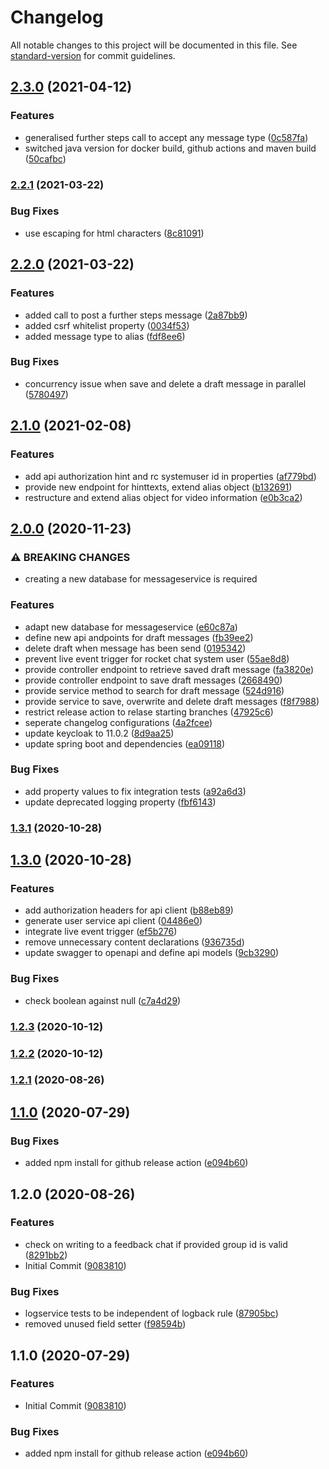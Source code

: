 # Changelog

All notable changes to this project will be documented in this file. See [standard-version](https://github.com/conventional-changelog/standard-version) for commit guidelines.

## [2.3.0](https://github.com/CaritasDeutschland/caritas-onlineBeratung-messageService/compare/v2.2.1...v2.3.0) (2021-04-12)


### Features

* generalised further steps call to accept any message type ([0c587fa](https://github.com/CaritasDeutschland/caritas-onlineBeratung-messageService/commit/0c587faa61e377c14f2dbbe7c0a0238883ac427f))
* switched java version for docker build, github actions and maven build ([50cafbc](https://github.com/CaritasDeutschland/caritas-onlineBeratung-messageService/commit/50cafbca0b05730a9ef406e92c08288f6274d2b9))

### [2.2.1](https://github.com/CaritasDeutschland/caritas-onlineBeratung-messageService/compare/v2.2.0...v2.2.1) (2021-03-22)


### Bug Fixes

* use escaping for html characters ([8c81091](https://github.com/CaritasDeutschland/caritas-onlineBeratung-messageService/commit/8c810915510af666a9de9482803dbf86ea7475f7))

## [2.2.0](https://github.com/CaritasDeutschland/caritas-onlineBeratung-messageService/compare/v2.1.0...v2.2.0) (2021-03-22)


### Features

* added call to post a further steps message ([2a87bb9](https://github.com/CaritasDeutschland/caritas-onlineBeratung-messageService/commit/2a87bb97d12916642f4125e926cdd7a69b6926e0))
* added csrf whitelist property ([0034f53](https://github.com/CaritasDeutschland/caritas-onlineBeratung-messageService/commit/0034f53c27dc70d85f8112a797781c2b6b0341a9))
* added message type to alias ([fdf8ee6](https://github.com/CaritasDeutschland/caritas-onlineBeratung-messageService/commit/fdf8ee6892791ee5e7d55a5f4abaf5df416bda34))


### Bug Fixes

* concurrency issue when save and delete a draft message in parallel ([5780497](https://github.com/CaritasDeutschland/caritas-onlineBeratung-messageService/commit/57804978bdc0e460bc7354fa0c403fa739278e64))

## [2.1.0](https://github.com/CaritasDeutschland/caritas-onlineBeratung-messageService/compare/v2.0.0...v2.1.0) (2021-02-08)


### Features

* add api authorization hint and rc systemuser id in properties ([af779bd](https://github.com/CaritasDeutschland/caritas-onlineBeratung-messageService/commit/af779bd504a52b213b7bf8dbfa1408d4265cdecd))
* provide new endpoint for hinttexts, extend alias object ([b132691](https://github.com/CaritasDeutschland/caritas-onlineBeratung-messageService/commit/b1326911157279f92bbcdbf39021afb9962ae068))
* restructure and extend alias object for video information ([e0b3ca2](https://github.com/CaritasDeutschland/caritas-onlineBeratung-messageService/commit/e0b3ca2125fb83216161a6c75d544f7d7cdd83c8))

## [2.0.0](https://github.com/CaritasDeutschland/caritas-onlineBeratung-messageService/compare/v1.3.1...v2.0.0) (2020-11-23)


### ⚠ BREAKING CHANGES

* creating a new database for messageservice is required

### Features

* adapt new database for messageservice ([e60c87a](https://github.com/CaritasDeutschland/caritas-onlineBeratung-messageService/commit/e60c87af3607a61f92b673cea2646f2f827ee21e))
* define new api andpoints for draft messages ([fb39ee2](https://github.com/CaritasDeutschland/caritas-onlineBeratung-messageService/commit/fb39ee2cc664dfdd79f7269b3fab1bbc657319ca))
* delete draft when message has been send ([0195342](https://github.com/CaritasDeutschland/caritas-onlineBeratung-messageService/commit/01953428eed44088be61d40b34667d01bbbd228f))
* prevent live event trigger for rocket chat system user ([55ae8d8](https://github.com/CaritasDeutschland/caritas-onlineBeratung-messageService/commit/55ae8d87fddd96613ad5f21c3810cd8f525e3000))
* provide controller endpoint to retrieve saved draft message ([fa3820e](https://github.com/CaritasDeutschland/caritas-onlineBeratung-messageService/commit/fa3820ee39822fedde35def34084566700109d3e))
* provide controller endpoint to save draft messages ([2668490](https://github.com/CaritasDeutschland/caritas-onlineBeratung-messageService/commit/266849009490b35d2580455ab0da84e132c23dab))
* provide service method to search for draft message ([524d916](https://github.com/CaritasDeutschland/caritas-onlineBeratung-messageService/commit/524d9161e00428aa40b839c043d8fb12944c7bb6))
* provide service to save, overwrite and delete draft messages ([f8f7988](https://github.com/CaritasDeutschland/caritas-onlineBeratung-messageService/commit/f8f79887d38fe7239bbd52a5fb2c9c906de3e433))
* restrict release action to relase starting branches ([47925c6](https://github.com/CaritasDeutschland/caritas-onlineBeratung-messageService/commit/47925c6bfe75897e19c0026001fb155826d93308))
* seperate changelog configurations ([4a2fcee](https://github.com/CaritasDeutschland/caritas-onlineBeratung-messageService/commit/4a2fcee56d60b354a431f0e4acd9a742b98e5474))
* update keycloak to 11.0.2 ([8d9aa25](https://github.com/CaritasDeutschland/caritas-onlineBeratung-messageService/commit/8d9aa257768c9fd11dbd4fcb605b299c5ade2768))
* update spring boot and dependencies ([ea09118](https://github.com/CaritasDeutschland/caritas-onlineBeratung-messageService/commit/ea09118bbdd8624c20775b079339904a90e9096e))


### Bug Fixes

* add property values to fix integration tests ([a92a6d3](https://github.com/CaritasDeutschland/caritas-onlineBeratung-messageService/commit/a92a6d32ac6ad5f6ef1b468f47cb320246f45f04))
* update deprecated logging property ([fbf6143](https://github.com/CaritasDeutschland/caritas-onlineBeratung-messageService/commit/fbf614388b342ee4932c87b7de22507734c853b8))

### [1.3.1](https://github.com/CaritasDeutschland/caritas-onlineBeratung-messageService/compare/v1.3.0...v1.3.1) (2020-10-28)

## [1.3.0](https://github.com/CaritasDeutschland/caritas-onlineBeratung-messageService/compare/v1.2.3...v1.3.0) (2020-10-28)


### Features

* add authorization headers for api client ([b88eb89](https://github.com/CaritasDeutschland/caritas-onlineBeratung-messageService/commit/b88eb896aaeb1546e410e3852a9706f370177f2c))
* generate user service api client ([04486e0](https://github.com/CaritasDeutschland/caritas-onlineBeratung-messageService/commit/04486e0d586825d05c337c8645e5ca0eb0d427dd))
* integrate live event trigger ([ef5b276](https://github.com/CaritasDeutschland/caritas-onlineBeratung-messageService/commit/ef5b276ff2ebf968baf539f63b970ba91e4c78b6))
* remove unnecessary content declarations ([936735d](https://github.com/CaritasDeutschland/caritas-onlineBeratung-messageService/commit/936735d4a8d43cba47b2ab8e6470b6bbc7f82a63))
* update swagger to openapi and define api models ([9cb3290](https://github.com/CaritasDeutschland/caritas-onlineBeratung-messageService/commit/9cb3290e6b9d11b401b1219aabeae1ee96fc5f38))


### Bug Fixes

* check boolean against null ([c7a4d29](https://github.com/CaritasDeutschland/caritas-onlineBeratung-messageService/commit/c7a4d29e445ab571722f93256bc2846a37139987))

### [1.2.3](https://github.com/CaritasDeutschland/caritas-onlineBeratung-messageService/compare/v1.2.2...v1.2.3) (2020-10-12)

### [1.2.2](https://github.com/CaritasDeutschland/caritas-onlineBeratung-messageService/compare/v1.2.1...v1.2.2) (2020-10-12)

### [1.2.1](https://github.com/CaritasDeutschland/caritas-onlineBeratung-messageService/compare/v1.2.0...v1.2.1) (2020-08-26)

## [1.1.0](https://github.com/CaritasDeutschland/caritas-onlineBeratung-messageService/compare/e094b600cc4512e2f107094be174f5fa84cbf581...v1.1.0) (2020-07-29)


### Bug Fixes

* added npm install for github release action ([e094b60](https://github.com/CaritasDeutschland/caritas-onlineBeratung-messageService/commit/e094b600cc4512e2f107094be174f5fa84cbf581))

## 1.2.0 (2020-08-26)


### Features

* check on writing to a feedback chat if provided group id is valid ([8291bb2](https://github.com/CaritasDeutschland/caritas-onlineBeratung-messageService/commit/8291bb2e8596e4490f674ed7b4a6aded52f0141d))
* Initial Commit ([9083810](https://github.com/CaritasDeutschland/caritas-onlineBeratung-messageService/commit/90838106445c029f43afc05307b8816888b0be7f))


### Bug Fixes

* logservice tests to be independent of logback rule ([87905bc](https://github.com/CaritasDeutschland/caritas-onlineBeratung-messageService/commit/87905bc837c35828b69c8b4bc93a75e35aa230d9))
* removed unused field setter ([f98594b](https://github.com/CaritasDeutschland/caritas-onlineBeratung-messageService/commit/f98594bfede8b50e0404c44edc6a8a015caa4ea1))


## 1.1.0 (2020-07-29)


### Features

* Initial Commit ([9083810](https://github.com/CaritasDeutschland/caritas-onlineBeratung-messageService/commit/90838106445c029f43afc05307b8816888b0be7f))


### Bug Fixes

* added npm install for github release action ([e094b60](https://github.com/CaritasDeutschland/caritas-onlineBeratung-messageService/commit/e094b600cc4512e2f107094be174f5fa84cbf581))

